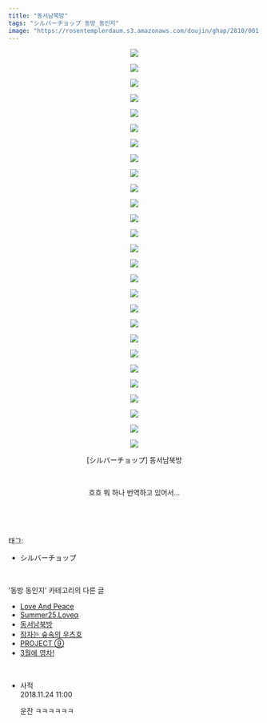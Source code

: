 ```yaml
---
title: "동서남북방"
tags: "シルバーチョップ 동방_동인지"
image: "https://rosentemplerdaum.s3.amazonaws.com/doujin/ghap/2810/001.jpg"
---
```

<div class="article">
<p style="text-align: center; clear: none; float: none;"><img src="{{ site.imgserver10 }}/ghap/2810/001.jpg"/></p>
<p style="text-align: center; clear: none; float: none;"><img src="{{ site.imgserver10 }}/ghap/2810/002.jpg"/></p>
<p style="text-align: center; clear: none; float: none;"><img src="{{ site.imgserver10 }}/ghap/2810/003.jpg"/></p>
<p style="text-align: center; clear: none; float: none;"><img src="{{ site.imgserver10 }}/ghap/2810/004.jpg"/></p>
<p style="text-align: center; clear: none; float: none;"><img src="{{ site.imgserver10 }}/ghap/2810/005.jpg"/></p>
<p style="text-align: center; clear: none; float: none;"><img src="{{ site.imgserver10 }}/ghap/2810/006.jpg"/></p>
<p style="text-align: center; clear: none; float: none;"><img src="{{ site.imgserver10 }}/ghap/2810/007.jpg"/></p>
<p style="text-align: center; clear: none; float: none;"><img src="{{ site.imgserver10 }}/ghap/2810/008.jpg"/></p>
<p style="text-align: center; clear: none; float: none;"><img src="{{ site.imgserver10 }}/ghap/2810/009.jpg"/></p>
<p style="text-align: center; clear: none; float: none;"><img src="{{ site.imgserver10 }}/ghap/2810/010.jpg"/></p>
<p style="text-align: center; clear: none; float: none;"><img src="{{ site.imgserver10 }}/ghap/2810/011.jpg"/></p>
<p style="text-align: center; clear: none; float: none;"><img src="{{ site.imgserver10 }}/ghap/2810/012.jpg"/></p>
<p style="text-align: center; clear: none; float: none;"><img src="{{ site.imgserver10 }}/ghap/2810/013.jpg"/></p>
<p style="text-align: center; clear: none; float: none;"><img src="{{ site.imgserver10 }}/ghap/2810/014.jpg"/></p>
<p style="text-align: center; clear: none; float: none;"><img src="{{ site.imgserver10 }}/ghap/2810/015.jpg"/></p>
<p style="text-align: center; clear: none; float: none;"><img src="{{ site.imgserver10 }}/ghap/2810/016.jpg"/></p>
<p style="text-align: center; clear: none; float: none;"><img src="{{ site.imgserver10 }}/ghap/2810/017.jpg"/></p>
<p style="text-align: center; clear: none; float: none;"><img src="{{ site.imgserver10 }}/ghap/2810/018.jpg"/></p>
<p style="text-align: center; clear: none; float: none;"><img src="{{ site.imgserver10 }}/ghap/2810/019.jpg"/></p>
<p style="text-align: center; clear: none; float: none;"><img src="{{ site.imgserver10 }}/ghap/2810/020.jpg"/></p>
<p style="text-align: center; clear: none; float: none;"><img src="{{ site.imgserver10 }}/ghap/2810/021.jpg"/></p>
<p style="text-align: center; clear: none; float: none;"><img src="{{ site.imgserver10 }}/ghap/2810/022.jpg"/></p>
<p style="text-align: center; clear: none; float: none;"><img src="{{ site.imgserver10 }}/ghap/2810/023.jpg"/></p>
<p style="text-align: center; clear: none; float: none;"><img src="{{ site.imgserver10 }}/ghap/2810/024.jpg"/></p>
<p style="text-align: center; clear: none; float: none;"><img src="{{ site.imgserver10 }}/ghap/2810/025.jpg"/></p>
<p style="text-align: center; clear: none; float: none;"><img src="{{ site.imgserver10 }}/ghap/2810/026.jpg"/></p>
<p style="text-align: center; clear: none; float: none;"><img src="{{ site.imgserver10 }}/ghap/2810/027.jpg"/></p>
<p style="text-align: center; clear: none; float: none;">[シルバーチョップ] 동서남북방</p>
<p style="text-align: center; clear: none; float: none;"><br/></p>
<p style="text-align: center; clear: none; float: none;">흐흐 뭐 하나 번역하고 있어서...</p>
<p><br/></p>
</div><br/>
<div class="tagTrail">
<p>태그: </p>
<ul>
<li>シルバーチョップ</li>
</ul>
</div><br/>
<div class="another">
<p>'동방 동인지' 카테고리의 다른 글</p>
<ul>
<li><a href="/ghap_2812">Love And Peace</a></li>
<li><a href="/ghap_2811">Summer25.Loveα</a></li>
<li><a href="/ghap_2810">동서남북방</a></li>
<li><a href="/ghap_2809">잠자는 숲속의 우츠호</a></li>
<li><a href="/ghap_2807">PROJECT ⑨</a></li>
<li><a href="/ghap_2806">3월에 영차!</a></li>
</ul>
</div><br/>
<div class="cb_module cb_fluid">
<div class="cb_wrt cb_profile">
<div class="comment">
<ul>
<li class="cb_thumb_off" id="comment15377752">
<div class="cb_comment_area">
<div class="cb_info_area">
<div class="cb_section">
<span class="cb_nick_name">사적</span>
</div>
<div class="cb_section">
<span class="cb_date">2018.11.24 11:00 </span>
</div>
</div>
<div class="cb_dsc_comment">
<p class="cb_dsc">
											운잔 ㅋㅋㅋㅋㅋㅋ
										</p>
</div>
</div></li>
</ul>
</div>
</div><!-- commentList close -->
</div><br/>
